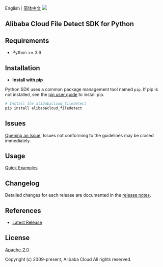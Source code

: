 English | [简体中文](README-CN.md)
![](https://aliyunsdk-pages.alicdn.com/icons/AlibabaCloud.svg)

## Alibaba Cloud File Detect SDK for Python

## Requirements

- Python >= 3.6

## Installation

- **Install with pip**

Python SDK uses a common package management tool named `pip`. If pip is not installed, see the [pip user guide](https://pip.pypa.io/en/stable/installation/ "pip User Guide") to install pip.

```bash
# Install the alibabacloud_filedetect
pip install alibabacloud_filedetect
```

## Issues

[Opening an Issue](https://github.com/aliyun/alibabacloud-file-detect-python-sdk/issues/new), Issues not conforming to the guidelines may be closed immediately.

## Usage

[Quick Examples](https://github.com/aliyun/alibabacloud-file-detect-python-sdk/blob/master/sample/Sample.py)

## Changelog

Detailed changes for each release are documented in the [release notes](https://github.com/aliyun/alibabacloud-file-detect-python-sdk/blob/master/ChangeLog.md).

## References

- [Latest Release](https://github.com/aliyun/alibabacloud-file-detect-python-sdk/tree/master)

## License

[Apache-2.0](https://github.com/aliyun/alibabacloud-file-detect-python-sdk/blob/master/LICENSE)

Copyright (c) 2009-present, Alibaba Cloud All rights reserved.
